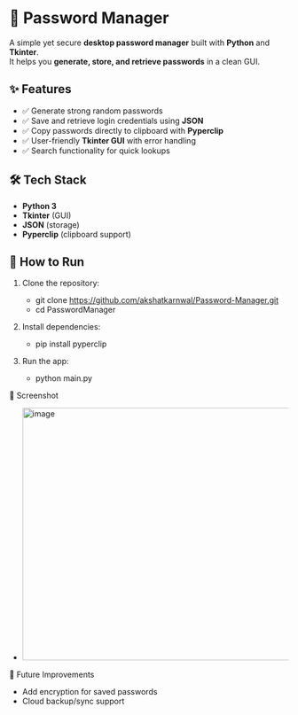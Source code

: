 # 🔐 Password Manager

A simple yet secure **desktop password manager** built with **Python** and **Tkinter**.  
It helps you **generate, store, and retrieve passwords** in a clean GUI.

## ✨ Features
- ✅ Generate strong random passwords  
- ✅ Save and retrieve login credentials using **JSON**  
- ✅ Copy passwords directly to clipboard with **Pyperclip**  
- ✅ User-friendly **Tkinter GUI** with error handling  
- ✅ Search functionality for quick lookups  

## 🛠️ Tech Stack
- **Python 3**
- **Tkinter** (GUI)
- **JSON** (storage)
- **Pyperclip** (clipboard support)

## 🚀 How to Run
1. Clone the repository:
   - git clone https://github.com/akshatkarnwal/Password-Manager.git
   - cd PasswordManager
   
2. Install dependencies:
   - pip install pyperclip
   
3. Run the app:
   - python main.py
   
📸 Screenshot
   - <img width="580" height="456" alt="image" src="https://github.com/user-attachments/assets/b5471300-996e-46a3-ada2-460e1ca4c17b" />
   
📌 Future Improvements
   - Add encryption for saved passwords
   - Cloud backup/sync support
